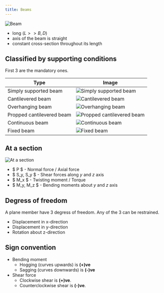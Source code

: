 ```yaml
---
title: Beams
---
```


![Beam](/mechanics/beam.png)

- long ($L >> B,D$)
- axis of the beam is straight
- constant cross-section throughout its length

## Classified by supporting conditions

First 3 are the mandatory ones.

| Type                      | Image                                                                  |
| ------------------------- | ---------------------------------------------------------------------- |
| Simply supported beam     | ![Simply supported beam](/mechanics/simply-supported-beam.png)         |
| Cantilevered beam         | ![Cantilevered beam](/mechanics/cantilevered-beam.png)                 |
| Overhanging beam          | ![Overhanging beam](/mechanics/overhanging-beam.png)                   |
| Propped cantilevered beam | ![Propped cantilevered beam](/mechanics/propped-cantilevered-beam.png) |
| Continuous beam           | ![Continuous beam](/mechanics/continuous-beam.png)                     |
| Fixed beam                | ![Fixed beam](/mechanics/fixed-beam.png)                               |

## At a section

![At a section](/mechanics/at-a-section.png)

- $ P $ - Normal force / Axial force
- $ S_y, S_y $ - Shear forces along $y$ and $z$ axis
- $ M_x $ - Twisting moment / Torque
- $ M_y, M_z $ - Bending moments about $y$ and $z$ axis

## Degress of freedom

A plane member have 3 degress of freedom. Any of the 3 can be restrained.

- Displacement in x-direction
- Displacement in y-direction
- Rotation about z-direction

## Sign convention

- Bending moment
  - Hogging (curves upwards) is **(+)ve**
  - Sagging (curves downwards) is **(-)ve**
- Shear force
  - Clockwise shear is **(+)ve**.
  - Counterclockwise shear is **(-)ve**.
